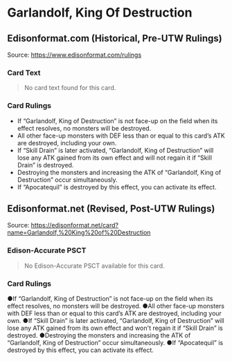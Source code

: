 # Garlandolf, King Of Destruction

## Edisonformat.com (Historical, Pre-UTW Rulings)

Source: https://www.edisonformat.com/rulings

### Card Text

> No card text found for this card.

### Card Rulings

*   If “Garlandolf, King of Destruction” is not face-up on the field when its effect resolves, no monsters will be destroyed.
*   All other face-up monsters with DEF less than or equal to this card’s ATK are destroyed, including your own.
*   If “Skill Drain” is later activated, “Garlandolf, King of Destruction” will lose any ATK gained from its own effect and will not regain it if “Skill Drain” is destroyed.
*   Destroying the monsters and increasing the ATK of “Garlandolf, King of Destruction” occur simultaneously.
*   If “Apocatequil” is destroyed by this effect, you can activate its effect.

## Edisonformat.net (Revised, Post-UTW Rulings)

Source: https://edisonformat.net/card?name=Garlandolf,%20King%20of%20Destruction

### Edison-Accurate PSCT

> No Edison-Accurate PSCT available for this card.

### Card Rulings

●If “Garlandolf, King of Destruction” is not face-up on the field when its effect resolves, no monsters will be destroyed.
●All other face-up monsters with DEF less than or equal to this card’s ATK are destroyed, including your own.
●If “Skill Drain” is later activated, “Garlandolf, King of Destruction” will lose any ATK gained from its own effect and won't regain it if “Skill Drain” is destroyed.
●Destroying the monsters and increasing the ATK of “Garlandolf, King of Destruction” occur simultaneously.
●If “Apocatequil” is destroyed by this effect, you can activate its effect.
            